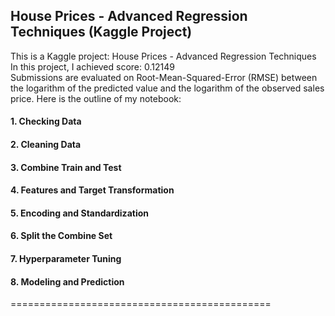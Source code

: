 ## House Prices - Advanced Regression Techniques (Kaggle Project)
This is a Kaggle project: House Prices - Advanced Regression Techniques <br>
In this project, I achieved score: 0.12149 <br>
Submissions are evaluated on Root-Mean-Squared-Error (RMSE) between the logarithm of the predicted value and the logarithm of the observed sales price. Here is the outline of my notebook:<br>
#### 1. Checking Data 
#### 2. Cleaning Data
#### 3. Combine Train and Test
#### 4. Features and Target Transformation
#### 5. Encoding and Standardization
#### 6. Split the Combine Set
#### 7. Hyperparameter Tuning
#### 8. Modeling and Prediction
=============================================
